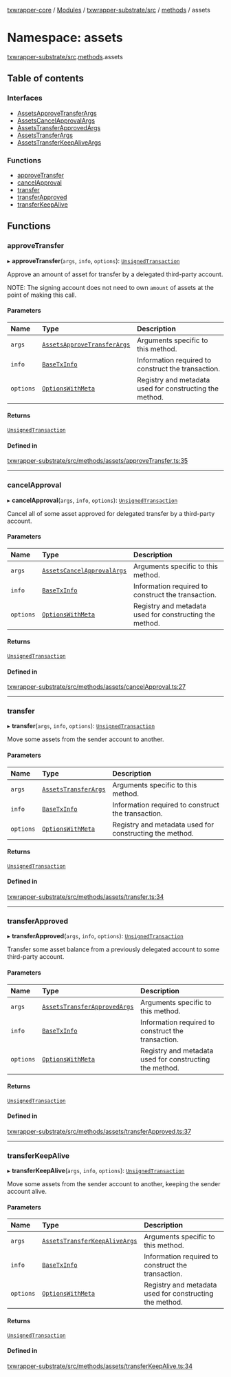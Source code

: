 [txwrapper-core](../README.md) / [Modules](../modules.md) / [txwrapper-substrate/src](txwrapper_substrate_src.md) / [methods](txwrapper_substrate_src.methods.md) / assets

# Namespace: assets

[txwrapper-substrate/src](txwrapper_substrate_src.md).[methods](txwrapper_substrate_src.methods.md).assets

## Table of contents

### Interfaces

- [AssetsApproveTransferArgs](../interfaces/txwrapper_substrate_src.methods.assets.AssetsApproveTransferArgs.md)
- [AssetsCancelApprovalArgs](../interfaces/txwrapper_substrate_src.methods.assets.AssetsCancelApprovalArgs.md)
- [AssetsTransferApprovedArgs](../interfaces/txwrapper_substrate_src.methods.assets.AssetsTransferApprovedArgs.md)
- [AssetsTransferArgs](../interfaces/txwrapper_substrate_src.methods.assets.AssetsTransferArgs.md)
- [AssetsTransferKeepAliveArgs](../interfaces/txwrapper_substrate_src.methods.assets.AssetsTransferKeepAliveArgs.md)

### Functions

- [approveTransfer](txwrapper_substrate_src.methods.assets.md#approvetransfer)
- [cancelApproval](txwrapper_substrate_src.methods.assets.md#cancelapproval)
- [transfer](txwrapper_substrate_src.methods.assets.md#transfer)
- [transferApproved](txwrapper_substrate_src.methods.assets.md#transferapproved)
- [transferKeepAlive](txwrapper_substrate_src.methods.assets.md#transferkeepalive)

## Functions

### approveTransfer

▸ **approveTransfer**(`args`, `info`, `options`): [`UnsignedTransaction`](../interfaces/txwrapper_core_src.UnsignedTransaction.md)

Approve an amount of asset for transfer by a delegated third-party account.

NOTE: The signing account does not need to own `amount` of assets at the point of
making this call.

#### Parameters

| Name | Type | Description |
| :------ | :------ | :------ |
| `args` | [`AssetsApproveTransferArgs`](../interfaces/txwrapper_substrate_src.methods.assets.AssetsApproveTransferArgs.md) | Arguments specific to this method. |
| `info` | [`BaseTxInfo`](../interfaces/txwrapper_core_src.BaseTxInfo.md) | Information required to construct the transaction. |
| `options` | [`OptionsWithMeta`](../interfaces/txwrapper_core_src.OptionsWithMeta.md) | Registry and metadata used for constructing the method. |

#### Returns

[`UnsignedTransaction`](../interfaces/txwrapper_core_src.UnsignedTransaction.md)

#### Defined in

[txwrapper-substrate/src/methods/assets/approveTransfer.ts:35](https://github.com/paritytech/txwrapper-core/blob/fe8eeb2/packages/txwrapper-substrate/src/methods/assets/approveTransfer.ts#L35)

___

### cancelApproval

▸ **cancelApproval**(`args`, `info`, `options`): [`UnsignedTransaction`](../interfaces/txwrapper_core_src.UnsignedTransaction.md)

Cancel all of some asset approved for delegated transfer by a third-party account.

#### Parameters

| Name | Type | Description |
| :------ | :------ | :------ |
| `args` | [`AssetsCancelApprovalArgs`](../interfaces/txwrapper_substrate_src.methods.assets.AssetsCancelApprovalArgs.md) | Arguments specific to this method. |
| `info` | [`BaseTxInfo`](../interfaces/txwrapper_core_src.BaseTxInfo.md) | Information required to construct the transaction. |
| `options` | [`OptionsWithMeta`](../interfaces/txwrapper_core_src.OptionsWithMeta.md) | Registry and metadata used for constructing the method. |

#### Returns

[`UnsignedTransaction`](../interfaces/txwrapper_core_src.UnsignedTransaction.md)

#### Defined in

[txwrapper-substrate/src/methods/assets/cancelApproval.ts:27](https://github.com/paritytech/txwrapper-core/blob/fe8eeb2/packages/txwrapper-substrate/src/methods/assets/cancelApproval.ts#L27)

___

### transfer

▸ **transfer**(`args`, `info`, `options`): [`UnsignedTransaction`](../interfaces/txwrapper_core_src.UnsignedTransaction.md)

Move some assets from the sender account to another.

#### Parameters

| Name | Type | Description |
| :------ | :------ | :------ |
| `args` | [`AssetsTransferArgs`](../interfaces/txwrapper_substrate_src.methods.assets.AssetsTransferArgs.md) | Arguments specific to this method. |
| `info` | [`BaseTxInfo`](../interfaces/txwrapper_core_src.BaseTxInfo.md) | Information required to construct the transaction. |
| `options` | [`OptionsWithMeta`](../interfaces/txwrapper_core_src.OptionsWithMeta.md) | Registry and metadata used for constructing the method. |

#### Returns

[`UnsignedTransaction`](../interfaces/txwrapper_core_src.UnsignedTransaction.md)

#### Defined in

[txwrapper-substrate/src/methods/assets/transfer.ts:34](https://github.com/paritytech/txwrapper-core/blob/fe8eeb2/packages/txwrapper-substrate/src/methods/assets/transfer.ts#L34)

___

### transferApproved

▸ **transferApproved**(`args`, `info`, `options`): [`UnsignedTransaction`](../interfaces/txwrapper_core_src.UnsignedTransaction.md)

Transfer some asset balance from a previously delegated account to some third-party
account.

#### Parameters

| Name | Type | Description |
| :------ | :------ | :------ |
| `args` | [`AssetsTransferApprovedArgs`](../interfaces/txwrapper_substrate_src.methods.assets.AssetsTransferApprovedArgs.md) | Arguments specific to this method. |
| `info` | [`BaseTxInfo`](../interfaces/txwrapper_core_src.BaseTxInfo.md) | Information required to construct the transaction. |
| `options` | [`OptionsWithMeta`](../interfaces/txwrapper_core_src.OptionsWithMeta.md) | Registry and metadata used for constructing the method. |

#### Returns

[`UnsignedTransaction`](../interfaces/txwrapper_core_src.UnsignedTransaction.md)

#### Defined in

[txwrapper-substrate/src/methods/assets/transferApproved.ts:37](https://github.com/paritytech/txwrapper-core/blob/fe8eeb2/packages/txwrapper-substrate/src/methods/assets/transferApproved.ts#L37)

___

### transferKeepAlive

▸ **transferKeepAlive**(`args`, `info`, `options`): [`UnsignedTransaction`](../interfaces/txwrapper_core_src.UnsignedTransaction.md)

Move some assets from the sender account to another, keeping the sender account alive.

#### Parameters

| Name | Type | Description |
| :------ | :------ | :------ |
| `args` | [`AssetsTransferKeepAliveArgs`](../interfaces/txwrapper_substrate_src.methods.assets.AssetsTransferKeepAliveArgs.md) | Arguments specific to this method. |
| `info` | [`BaseTxInfo`](../interfaces/txwrapper_core_src.BaseTxInfo.md) | Information required to construct the transaction. |
| `options` | [`OptionsWithMeta`](../interfaces/txwrapper_core_src.OptionsWithMeta.md) | Registry and metadata used for constructing the method. |

#### Returns

[`UnsignedTransaction`](../interfaces/txwrapper_core_src.UnsignedTransaction.md)

#### Defined in

[txwrapper-substrate/src/methods/assets/transferKeepAlive.ts:34](https://github.com/paritytech/txwrapper-core/blob/fe8eeb2/packages/txwrapper-substrate/src/methods/assets/transferKeepAlive.ts#L34)

